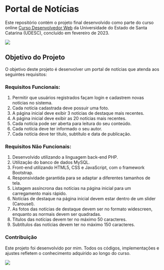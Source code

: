 # Portal de Notícias

Este repositório contém o projeto final desenvolvido como parte do curso online [Curso Desenvolvedor Web](https://www.udesc.br/cesfi/cursoweb) da Universidade do Estado de Santa Catarina (UDESC), concluído em fevereiro de 2023.

![](https://www.udesc.br/arquivos/cesfi/imagens/Curso_Desenvolvimento_WEB_full_stack_1_16560837744857_3307.png)

## Objetivo do Projeto
O objetivo deste projeto é desenvolver um portal de notícias que atenda aos seguintes requisitos:

### Requisitos Funcionais:

1. Permitir que usuários registrados façam login e cadastrem novas notícias no sistema.
2. Cada notícia cadastrada deve possuir uma foto.
3. A página inicial deve exibir 3 notícias de destaque mais recentes.
4. A página inicial deve exibir as 20 notícias mais recentes.
5. Cada notícia pode ser aberta para leitura do seu conteúdo.
6. Cada notícia deve ter informado o seu autor.
7. Cada notícia deve ter título, subtítulo e data de publicação.

### Requisitos Não Funcionais:

1. Desenvolvido utilizando a linguagem back-end PHP.
2. Utilização do banco de dados MySQL.
3. Front-end utilizando HTML5, CSS e JavaScript, com o framework Bootstrap.
4. Responsividade garantida para se adaptar a diferentes tamanhos de tela.
5. Listagem assíncrona das notícias na página inicial para um carregamento mais rápido.
6. Notícias de destaque na página inicial devem estar dentro de um slider (Carousel).
7. As fotos das notícias de destaque devem ser no formato widescreen, enquanto as normais devem ser quadradas.
8. Títulos das notícias devem ter no máximo 50 caracteres.
9. Subtítulos das notícias devem ter no máximo 150 caracteres.

### Contribuição
Este projeto foi desenvolvido por mim. Todos os códigos, implementações e ajustes refletem o conhecimento adquirido ao longo do curso.

![](https://i.ibb.co/sywzcgX/Captura-de-tela-2024-03-15-200101.png)
